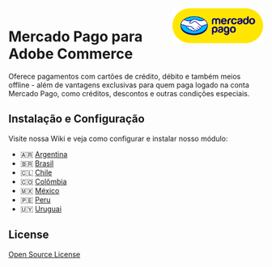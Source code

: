 <img src="https://raw.githubusercontent.com/mercadopago/adb-payment/refs/heads/main/view/base/web/images/core/logo.svg" align="right" width="180"/>

# Mercado Pago para Adobe Commerce

Oferece pagamentos com cartões de crédito, débito e também meios offline - além de vantagens exclusivas para quem paga logado na conta Mercado Pago, como créditos, descontos e outras condições especiais.

## Instalação e Configuração

Visite nossa Wiki e veja como configurar e instalar nosso módulo:

- 🇦🇷 [Argentina](https://www.mercadopago.com.ar/developers/es/docs/adobe-commerce/landing)
- 🇧🇷 [Brasil](https://www.mercadopago.com.br/developers/pt/docs/adobe-commerce/landing)
- 🇨🇱 [Chile](https://www.mercadopago.cl/developers/es/docs/adobe-commerce/landing)
- 🇨🇴 [Colômbia](https://www.mercadopago.com.co/developers/es/docs/adobe-commerce/landing)
- 🇲🇽 [México](https://www.mercadopago.com.mx/developers/es/docs/adobe-commerce/landing)
- 🇵🇪 [Peru](https://www.mercadopago.com.pe/developers/es/docs/adobe-commerce/landing)
- 🇺🇾 [Uruguai](https://www.mercadopago.com.uy/developers/es/docs/adobe-commerce/landing)

## License

[Open Source License](LICENSE)
